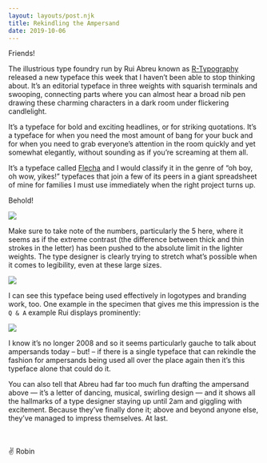 ```yaml
---
layout: layouts/post.njk
title: Rekindling the Ampersand
date: 2019-10-06
---
```


Friends!

The illustrious type foundry run by Rui Abreu known as [R-Typography](http://r-typography.com/) released a new typeface this week that I haven’t been able to stop thinking about. It’s an editorial typeface in three weights with squarish terminals and swooping, connecting parts where you can almost hear a broad nib pen drawing these charming characters in a dark room under flickering candlelight.

It’s a typeface for bold and exciting headlines, or for striking quotations. It’s a typeface for when you need the most amount of bang for your buck and for when you need to grab everyone’s attention in the room quickly and yet somewhat elegantly, without sounding as if you’re screaming at them all.

It’s a typeface called [Flecha](http://new.r-typography.com/31_flecha/) and I would classify it in the genre of “oh boy, oh wow, yikes!” typefaces that join a few of its peers in a giant spreadsheet of mine for families I must use immediately when the right project turns up.

Behold!

![](https://buttondown.s3.us-west-2.amazonaws.com/images/c775e349-374b-4634-9f79-4174d5debb00.png)

Make sure to take note of the numbers, particularly the 5 here, where it seems as if the extreme contrast (the difference between thick and thin strokes in the letter) has been pushed to the absolute limit in the lighter weights. The type designer is clearly trying to stretch what’s possible when it comes to legibility, even at these large sizes.

![](https://buttondown.s3.us-west-2.amazonaws.com/images/1c20a1a5-e2bd-4660-9cc1-b4d185bf0a0c.png)

I can see this typeface being used effectively in logotypes and branding work, too. One example in the specimen that gives me this impression is the `Q & A` example Rui displays prominently:

![](https://buttondown.s3.us-west-2.amazonaws.com/images/698bbd42-56b1-4c49-9aea-d9ec666584d9.png)

I know it’s no longer 2008 and so it seems particularly gauche to talk about ampersands today – but! – if there is a single typeface that can rekindle the fashion for ampersands being used all over the place again then it’s this typeface alone that could do it.

You can also tell that Abreu had far too much fun drafting the ampersand above — it’s a letter of dancing, musical, swirling design — and it shows all the hallmarks of a type designer staying up until 2am and giggling with excitement. Because they’ve finally done it; above and beyond anyone else, they’ve managed to impress themselves. At last.

<br />
<br />
✌️ Robin
